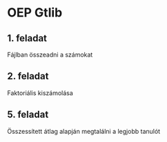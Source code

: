 # OEP Gtlib

## 1. feladat
Fájlban összeadni a számokat

## 2. feladat
Faktoriális kiszámolása

## 5. feladat
Összessített átlag alapján megtalálni a legjobb tanulót